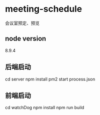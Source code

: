 # meeting-schedule
会议室预定、预览

## node version
8.9.4

## 后端启动
cd server
npm install
pm2 start process.json

## 前端启动
cd watchDog
npm install
npm run build
